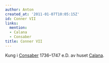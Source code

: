 ```yaml
---
author: Anton
created_at: '2011-01-07T10:05:15Z'
id: Conner VII
links:
  mention:
  - Calana
  - Consaber
title: Conner VII
---
```


Kung i [Consaber] 1736–1747 e.D. av huset [Calana].

  [Consaber]: Consaber
  [Calana]: Calana
